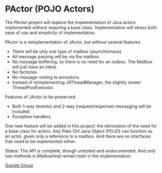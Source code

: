 PActor (POJO Actors)
======

The PActor project will explore the implementation of Java actors implemented without requiring a base class.
Implementation will stress both ease of use and simplicity of implementation.

PActor is a reimplementation of JActor, but without several features:
- There will be only one type of mailbox (asynchronous).
- All message passing will be via the mailbox.
- No message buffering, so there is no need for an outbox. The Mailbox will just have an inbox.
- No factories.
- No message routing to ancestors.
- Instead of reimplementing JAThreadManager, the slightly slower ThreadPoolExecutor.

Features of JActor to be preserved:
- Both 1-way (events) and 2-way (request/response) messaging will be included.
- Exception handlers.

One new feature will be added in this project: the elimination of the need for a base class for actors. 
Any Plain Old Java Object (POJO) can function as an actor, given only a reference to a mailbox.
And there are no interfaces that need to be implemented either.

Status: The API is complete, though untested and undocumented. And *only* two methods in MailboxImpl remain todo in the implementation.

[Google Group](https://groups.google.com/forum/?hl=en&fromgroups#!forum/agilewikidevelopers)
